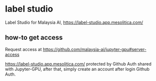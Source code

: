 # label studio

Label Studio for Malaysia AI, https://label-studio.app.mesolitica.com/

## how-to get access

Request access at https://github.com/malaysia-ai/jupyter-gpu#server-access

https://label-studio.app.mesolitica.com/ protected by Github Auth shared with Jupyter-GPU, after that, simply create an account after login Github Auth.


